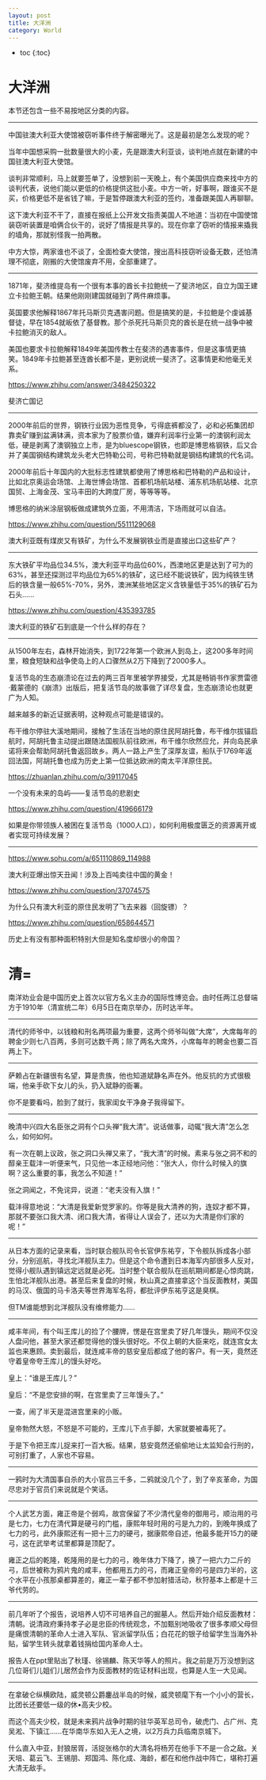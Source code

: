 ```yaml
---
layout: post
title: 大洋洲
category: World 
---
```


* toc
{:toc}

# 大洋洲

本节还包含一些不易按地区分类的内容。

---

中国驻澳大利亚大使馆被窃听事件终于解密曝光了。这是最初是怎么发现的呢？

当年中国想采购一批数量很大的小麦，先是跟澳大利亚谈，谈判地点就在新建的中国驻澳大利亚大使馆。

谈判非常顺利，马上就要签单了，没想到前一天晚上，有个美国供应商来找中方的谈判代表，说他们能以更低的价格提供这批小麦。中方一听，好事啊，跟谁买不是买，价格更低不是省钱了嘛，于是暂停跟澳大利亚的签约，准备跟美国人再聊聊。

这下澳大利亚不干了，直接在报纸上公开发文指责美国人不地道：当初在中国使馆装窃听装置是咱俩合伙干的，说好了情报是共享的。现在你拿了窃听的情报来撬我的墙角，那就别怪我一拍两散。

中方大惊，两家谁也不谈了，全面检查大使馆，搜出高科技窃听设备无数，还怕清理不彻底，刚搬的大使馆废弃不用，全部重建了。

---

1871年，斐济维提岛有一个很有本事的酋长卡拉鲍统一了斐济地区，自立为国王建立卡拉鲍王朝。结果他刚刚建国就碰到了两件麻烦事。

英国要求他解释1867年托马斯贝克遇害问题。但是搞笑的是，卡拉鲍是个虔诚基督徒，早在1854就皈依了基督教。那个杀死托马斯贝克的酋长是在统一战争中被卡拉鲍消灭的敌人。

美国也要求卡拉鲍解释1849年美国传教士在斐济的遇害事件，但是这事情更搞笑。1849年卡拉鲍甚至连酋长都不是，更别说统一斐济了。这事情更和他毫无关系。

https://www.zhihu.com/answer/3484250322

斐济亡国记

---

2000年前后的世界，钢铁行业因为恶性竞争，亏得底裤都没了，必和必拓集团却靠卖矿赚到盆满钵满，资本家为了股票价值，嫌弃利润率行业第一的澳钢利润太低，硬是剥离了澳钢独立上市，是为bluescope钢铁，也即是博思格钢铁，后又合并了美国钢结构建筑龙头老大巴特勒公司，号称巴特勒就是钢结构建筑的代名词。

2000年前后十年国内的大批标志性建筑都使用了博思格和巴特勒的产品和设计，比如北京奥运会场馆、上海世博会场馆、首都机场航站楼、浦东机场航站楼、北京国贸、上海金茂、宝马丰田的大跨度厂房，等等等等。

博思格的纳米涂层钢板做成建筑外立面，不用清洁，下场雨就可以自洁。

https://www.zhihu.com/question/5511129068

澳大利亚既有煤炭又有铁矿，为什么不发展钢铁业而是直接出口这些矿产？

---

东大铁矿平均品位34.5%，澳大利亚平均品位60%，西澳地区更是达到了可为的63%，甚至还探测过平均品位为65%的铁矿，这已经不能说铁矿，因为纯铁生锈后的铁含量一般65%-70%，另外，澳洲某些地区定义含铁量低于35%的铁矿石为石头......

https://www.zhihu.com/question/435393785

澳大利亚的铁矿石到底是一个什么样的存在？

---

从1500年左右，森林开始消失，到1722年第一个欧洲人到岛上，这200多年时间里，粮食短缺和战争使岛上的人口骤然从2万下降到了2000多人。

复活节岛的生态崩溃论在过去的两三百年里被学界接受，尤其是畅销书作家贾雷德·戴蒙德的《崩溃》出版后，把复活节岛的故事做了详尽复盘，生态崩溃论也就更广为人知。

越来越多的新近证据表明，这种观点可能是错误的。

布干维尔停驻大溪地期间，接触了生活在当地的原住民阿胡托鲁，布干维尔拔锚启航时，阿胡托鲁主动提出跟随法国舰队前往欧洲，布干维尔欣然应允，并向岛民承诺将来会帮助阿胡托鲁返回故乡。两人一路上产生了深厚友谊，船队于1769年返回法国，阿胡托鲁也成为历史上第一位抵达欧洲的南太平洋原住民。

https://zhuanlan.zhihu.com/p/39117045

一个没有未来的岛屿——复活节岛的悲剧史

https://www.zhihu.com/question/419666179

如果是你带领族人被困在复活节岛（1000人口），如何利用极度匮乏的资源离开或者实现可持续发展？

---

https://www.sohu.com/a/651110869_114988

澳大利亚爆出惊天丑闻！涉及上百吨卖往中国的黄金！

https://www.zhihu.com/question/37074575

为什么只有澳大利亚的原住民发明了飞去来器（回旋镖）？

https://www.zhihu.com/question/658644571

历史上有没有那种面积特别大但是知名度却很小的帝国？

# 清=

南洋劝业会是中国历史上首次以官方名义主办的国际性博览会。由时任两江总督端方于1910年（清宣统二年）6月5日在南京举办，历时达半年。

---

清代的师爷中，以钱粮和刑名两项最为重要，这两个师爷叫做“大席”，大席每年的聘金少则七八百两，多则可达数千两；除了两名大席外，小席每年的聘金也要二百两上下。

---

萨赖占在新疆很有名望，算是贵族，他也知道斌静名声在外。他反抗的方式很极端，他亲手砍下女儿的头，扔入斌静的衙署。

你不是要看吗，脸到了就行，我家闺女干净身子我得留下。

---

晚清中兴四大名臣张之洞有个口头禅“我大清”。说话做事，动辄“我大清”怎么怎么，如何如何。

有一次在朝上议政，张之洞口头禅又来了，“我大清”的时候。素来与张之洞不和的醇亲王载沣一听便来气，只见他一本正经地问他：“张大人，你什么时候入的旗啊？这么重要的事，我怎么不知道！”

张之洞闻之，不免诧异，说道：“老夫没有入旗！”

载沣得意地说：“大清是我爱新觉罗家的。你等是我大清养的狗，连奴才都不算，那就不要张口我大清、闭口我大清，省得让人误会了，还以为大清是你们家的呢！”

---

从日本方面的记录来看，当时联合舰队司令长官伊东祐亨，下令舰队拆成各小部分，分别巡航，寻找北洋舰队主力。但是这个命令遭到日本海军内部很多人反对，觉得小舰队遇到镇远定远就是必死。当时整个联合舰队在巡航期间都是心惊肉跳，生怕北洋舰队出港。甚至后来复盘的时候，秋山真之直接拿这个当反面教材，美国的马汉、俄国的马卡洛夫等世界海军名将，都批评伊东祐亨这是臭棋。

但TM谁能想到北洋舰队没有维修能力……

---

咸丰年间，有个叫王库儿的捡了个腰牌，愣是在宫里卖了好几年馒头，期间不仅没人盘问他，甚至大家还都觉得他的馒头很好吃。不仅上朝的大臣来吃，就连宫女太监也来惠顾。卖到最后，就连咸丰帝的慈安皇后都成了他的客户。有一天，竟然还守着皇帝夸王库儿的馒头好吃。

皇上：“谁是王库儿？”

皇后：“不是您安排的啊，在宫里卖了三年馒头了。”

一查，闹了半天是混进宫里来的小贩。

皇帝勃然大怒，不怒是不可能的，王库儿下点手脚，大家就要被毒死了。

于是下令把王库儿捉来打一百大板。结果，慈安竟然还偷偷地让太监知会行刑的，可别打重了，人家也不容易。

---

一鸦时为大清国事自杀的大小官员三千多，二鸦就没几个了，到了辛亥革命，为国尽忠对于官员们来说就是个笑话。

---

个人武艺方面，雍正帝是个弱鸡，故宫保留了不少清代皇帝的御用弓，顺治用的弓是七力，七力在清代算是硬弓的门槛，康熙年轻时用的弓是九力的，到晚年换成了七力的弓，此外康熙还有一把十三力的硬弓，据康熙帝自述，他最多能开15力的硬弓，这在武举考试里都算是顶配了。

雍正之后的乾隆，乾隆用的是七力的弓，晚年体力下降了，换了一把六力二斤的弓，后世被称为鸦片鬼的咸丰，他都用五力的弓，而雍正皇帝的弓是四力半的，这个水平在小孩那桌都算差的，雍正一辈子都不参加射猎活动，秋狩基本上都是十三爷代劳的。

---

前几年听了个报告，说培养人切不可培养自己的掘墓人。然后开始介绍反面教材：清朝。说清政府秉持孝子必是忠臣的传统观念，不加甄别地吸收了很多孝顺父母但是痛恨清朝的革命人士进入军队、官派留学队伍；白花花的银子给留学生当海外补贴，留学生转头就拿着钱捐给国内革命人士。

报告人在ppt里贴出了秋瑾、徐锡麟、陈天华等人的照片。我之前是万万没想到这几位哥们儿姐们儿居然会作为反面教材的佐证材料出现，也算是人生一大见闻。

---

在拿破仑纵横欧陆，威灵顿公爵鏖战半岛的时候，威灵顿麾下有一个小小的营长，比团长还要低一级的休•高夫少校。

而这个高夫少校，就是未来鸦片战争时期的驻华英军总司令，破虎门、占广州、克吴淞、下镇江……在华南华东如入无人之境，以2万兵力兵临南京城下。

什么直入中亚，封狼居胥，活捉张格尔的大清名将杨芳在他手下不是一合之敌。关天培、葛云飞、王锡朋、郑国鸿、陈化成、海龄，都在和他作战中阵亡，堪称打遍大清无敌手。
